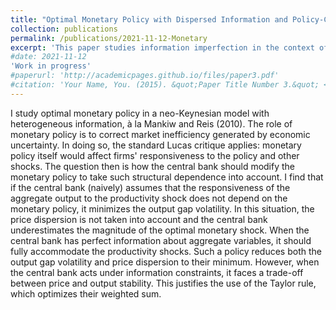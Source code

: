 ```yaml
---
title: "Optimal Monetary Policy with Dispersed Information and Policy-Contingent Phillips Curve"
collection: publications
permalink: /publications/2021-11-12-Monetary
excerpt: 'This paper studies information imperfection in the context of monetary economics.'
#date: 2021-11-12
'Work in progress'
#paperurl: 'http://academicpages.github.io/files/paper3.pdf'
#citation: 'Your Name, You. (2015). &quot;Paper Title Number 3.&quot; <i>Journal 1</i>. 1(3).'
---
```

I study optimal monetary policy in a neo-Keynesian model with heterogeneous information, à la Mankiw and Reis (2010). The role of monetary policy is to correct market inefficiency generated by economic uncertainty. In doing so, the standard Lucas critique applies: monetary policy itself would affect firms' responsiveness to the policy and other shocks. The question then is how the central bank should modify the monetary policy to take such structural dependence into account. I find that if the central bank (naively) assumes that the responsiveness of the aggregate output to the productivity shock does not depend on the monetary policy, it minimizes the output gap volatility. In this situation, the price dispersion is not taken into account and the central bank underestimates the magnitude of the optimal monetary shock. When the central bank has perfect information about aggregate variables, it should fully accommodate the productivity shocks. Such a policy reduces both the output gap volatility and price dispersion to their minimum. However, when the central bank acts under information constraints, it faces a trade-off between price and output stability. This justifies the use of the Taylor rule, which optimizes their weighted sum.
